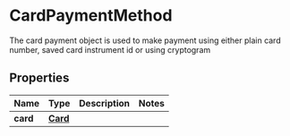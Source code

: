 

# CardPaymentMethod

The card payment object is used to make payment using either plain card number, saved card instrument id or using cryptogram

## Properties

| Name | Type | Description | Notes |
|------------ | ------------- | ------------- | -------------|
|**card** | [**Card**](Card.md) |  |  |



